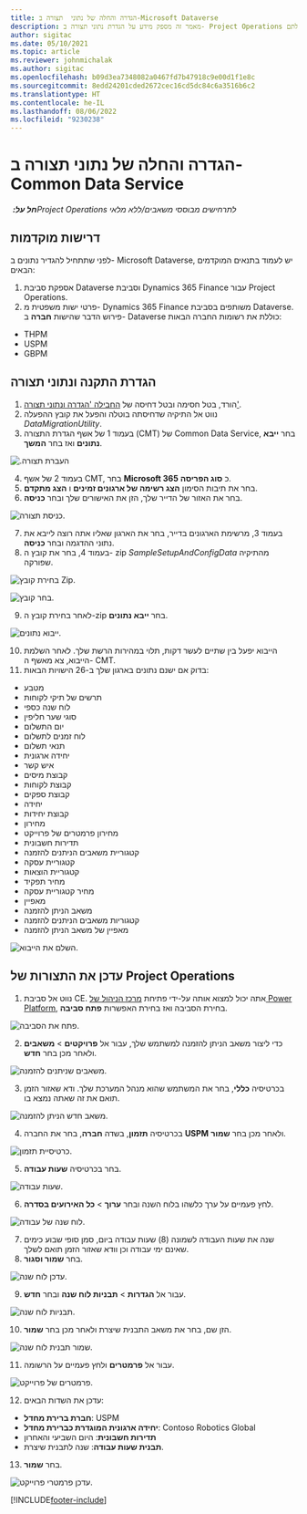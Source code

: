 ```yaml
---
title: הגדרה והחלה של נתוני  תצורה ב-Microsoft Dataverse
description: מאמר זה מספק מידע על הגדרת נתוני תצורה ב- Project Operations והחלתם.
author: sigitac
ms.date: 05/10/2021
ms.topic: article
ms.reviewer: johnmichalak
ms.author: sigitac
ms.openlocfilehash: b09d3ea7348082a0467fd7b47918c9e00d1f1e8c
ms.sourcegitcommit: 8edd24201cded2672cec16cd5dc84c6a3516b6c2
ms.translationtype: HT
ms.contentlocale: he-IL
ms.lasthandoff: 08/06/2022
ms.locfileid: "9230238"
---
```

# <a name="set-up-and-apply-configuration-data-in-the-common-data-service"></a>הגדרה והחלה של נתוני  תצורה ב-Common Data Service 

_**חל על:** ‏Project Operations לתרחישים מבוססי משאבים/ללא מלאי_



## <a name="prerequisites"></a>‏‫דרישות מוקדמות‬

לפני שתתחיל להגדיר נתונים ב- Microsoft Dataverse, יש לעמוד בתנאים המוקדמים הבאים:

1.  אספקת סביבת Dataverse וסביבת Dynamics 365 Finance עבור Project Operations.
2.  פרטי ישות משפטית מ- Dynamics 365 Finance משותפים בסביבת Dataverse. פירוש הדבר שהישות **חברה** ב- Dataverse כוללת את רשומות החברה הבאות:
  - THPM
  - USPM
  - GBPM

## <a name="install-setup-and-configuration-data"></a>הגדרת התקנה ונתוני תצורה

1. הורד, בטל חסימה ובטל דחיסה של [החבילה 'הגדרה ונתוני תצורה'](https://download.microsoft.com/download/e/2/d/e2da6c98-d5dd-450c-aabe-fd6bf2ba374b/ProjOpsSampleSetupData-%20Integrated%20Latest.zip).
2. נווט אל התיקיה שדחיסתה בוטלה והפעל את קובץ ההפעלה *DataMigrationUtility*.
3. בעמוד 1 של אשף הגדרת התצורה (CMT‏) של Common Data Service, בחר **ייבא נתונים** ואז בחר **המשך**.

![‏‫העברת תצורה.](./media/1ConfigurationMigration.png)

4. בעמוד 2 של אשף CMT, בחר **Microsoft 365** כ **סוג הפריסה**.
5. בחר את תיבות הסימון **הצג רשימה של ארגונים זמינים** ו **הצג מתקדם**.
6. בחר את האזור של הדייר שלך, הזן את האישורים שלך ובחר **כניסה**.

![כניסת תצורה.](./media/2ConfigurationSignin.png)

7. בעמוד 3, מרשימת הארגונים בדייר, בחר את הארגון שאליו אתה רוצה לייבא את נתוני ההדגמה ובחר **כניסה**.
8. בעמוד 4, בחר את קובץ ה- zip *SampleSetupAndConfigData* מהתיקיה שפורקה.

![בחירת קובץ Zip.](./media/3ZipFile.png)

![בחר קובץ.](./media/4SelectAFile.png)

9. לאחר בחירת קובץ ה-zip בחר **ייבא נתונים**.

![ייבוא נתונים.](./media/5ImportData.png)

10. הייבוא יפעל בין שתיים לעשר דקות, תלוי במהירות הרשת שלך. לאחר השלמת הייבוא, צא מאשף ה- CMT. 
11. בדוק אם ישנם נתונים בארגון שלך ב-26 הישויות הבאות:

  - מטבע
  - תרשים של תיקי לקוחות
  - לוח שנה כספי
  - סוגי שער חליפין
  - יום התשלום
  - לוח זמנים לתשלום
  - תנאי תשלום
  - יחידה ארגונית
  - איש קשר
  - קבוצת מיסים
  - קבוצת לקוחות
  - קבוצת ספקים
  - יחידה
  - קבוצת יחידות
  - מחירון
  - מחירון פרמטרים של פרוייקט
  - תדירות חשבונית
  - קטגוריית משאבים הניתנים להזמנה
  - קטגוריית עסקה
  - קטגוריית הוצאות
  - מחיר תפקיד
  - מחיר קטגוריית עסקה
  - מאפיין
  - משאב הניתן להזמנה
  - קטגוריות משאבים הניתנים להזמנה
  - מאפיין של משאב הניתן להזמנה

![השלם את הייבוא.](./media/6CompleteImport.png)

## <a name="update-project-operations-configurations"></a>עדכן את התצורות של Project Operations

1. נווט אל סביבת CE. אתה יכול למצוא אותה על-ידי פתיחת [מרכז הניהול של Power Platform](https://admin.powerplatform.microsoft.com/environments), בחירת הסביבה ואז בחירת האפשרות **פתח סביבה**. 

![פתח את הסביבה.](./media/7OpenEnvironment.png)

2. כדי ליצור משאב הניתן להזמנה למשתמש שלך, עבור אל **פרויקטים** > **משאבים** ולאחר מכן בחר **חדש**.

![משאבים שניתנים להזמנה.](./media/8BookableResources.png)

3. בכרטיסיה **כללי**, בחר את המשתמש שהוא מנהל המערכת שלך. ודא שאזור הזמן תואם את זה שאתה נמצא בו. 

![משאב חדש הניתן להזמנה.](./media/9NewBookableResource.png)

4. בכרטיסיה **תזמון**, בשדה **חברה**, בחר את החברה **USPM** ולאחר מכן בחר **שמור**. 

![כרטיסיית תזמון.](./media/10SchedulingTab.png)

5. בחר בכרטיסיה **שעות עבודה**.  

![שעות עבודה.](./media/11WorkHours.png)

6. לחץ פעמיים על ערך כלשהו בלוח השנה ובחר **ערוך** > **כל האירועים בסדרה**. 

![לוח שנה של עבודה.](./media/12WorkCalendar.png)

7. שנה את שעות העבודה לשמונה (8) שעות עבודה ביום, סמן סופי שבוע כימים שאינם ימי עבודה וכן וודא שאזור הזמן תואם לשלך. 
8. בחר **שמור וסגור**.

![עדכן לוח שנה.](./media/13UpdateCalendar.png)

9. עבור אל **הגדרות** > **תבניות לוח שנה** ובחר **חדש**.
 
 ![תבניות לוח שנה.](./media/14CalendarTemplates.png)
 
 10. הזן שם, בחר את משאב התבנית שיצרת ולאחר מכן בחר **שמור**. 
 
 ![שמור תבנית לוח שנה.](./media/15SaveCalendarTemplate.png)
 
 11. עבור אל **פרמטרים** ולחץ פעמיים על הרשומה. 
 
 ![פרמטרים של פרוייקט.](./media/16ProjectParameters.png)
 
12. עדכן את השדות הבאים:

 - **חברת ברירת מחדל**: USPM
 - **יחידה ארגונית המוגדרת כברירת מחדל**: Contoso Robotics Global
 - **תדירות חשבונית**: היום השביעי והאחרון
 - **תבנית שעות עבודה**: שנה לתבנית שיצרת.

13. בחר **שמור**. 

![עדכן פרמטרי פרוייקט.](./media/17UpdatedProjectParameters.png)


[!INCLUDE[footer-include](../includes/footer-banner.md)]

